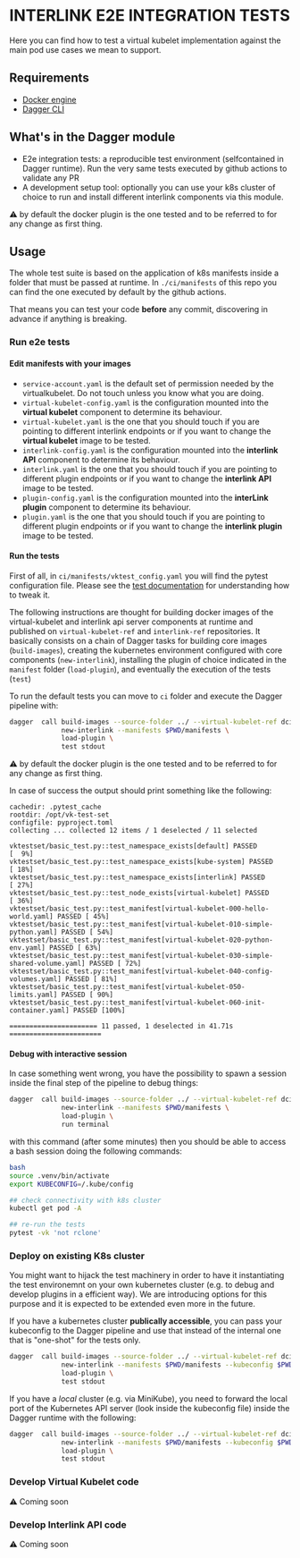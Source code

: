 # INTERLINK E2E INTEGRATION TESTS

Here you can find how to test a virtual kubelet implementation against the main pod use cases we mean to support. 

## Requirements

- [Docker engine](https://docs.docker.com/engine/install/)
- [Dagger CLI](https://docs.dagger.io/install/)

## What's in the Dagger module

- E2e integration tests: a reproducible test environment (selfcontained in Dagger runtime). Run the very same tests executed by github actions to validate any PR
- A development setup tool: optionally you can use your k8s cluster of choice to run and install different interlink components via this module.

:warning: by default the docker plugin is the one tested and to be referred to for any change as first thing.

## Usage

The whole test suite is based on the application of k8s manifests inside a folder that must be passed at runtime. In `./ci/manifests` of this repo you can find the one executed by default by the github actions.

That means you can test your code **before** any commit, discovering in advance if anything is breaking.

### Run e2e tests

#### Edit manifests with your images

- `service-account.yaml` is the default set of permission needed by the virtualkubelet. Do not touch unless you know what you are doing.
- `virtual-kubelet-config.yaml` is the configuration mounted into the __virtual kubelet__ component to determine its behaviour.
- `virtual-kubelet.yaml` is the one that you should touch if you are pointing to different interlink endpoints or if you want to change the __virtual kubelet__ image to be tested.
- `interlink-config.yaml` is the configuration mounted into the __interlink API__ component to determine its behaviour.
- `interlink.yaml` is the one that you should touch if you are pointing to different plugin endpoints or if you want to change the __interlink API__ image to be tested.
- `plugin-config.yaml` is the configuration mounted into the __interLink plugin__ component to determine its behaviour.
- `plugin.yaml` is the one that you should touch if you are pointing to different plugin endpoints or if you want to change the __interlink plugin__ image to be tested.


#### Run the tests

First of all, in `ci/manifests/vktest_config.yaml` you will find the pytest configuration file. Please see the [test documentation](https://github.com/interTwin-eu/vk-test-set/tree/main) for understanding how to tweak it. 

The following instructions are thought for building docker images of the virtual-kubelet and interlink api server components at runtime and published on `virtual-kubelet-ref` and `interlink-ref` repositories.
It basically consists on a chain of Dagger tasks for building core images (`build-images`), creating the kubernetes environment configured with core components (`new-interlink`), installing the plugin of choice indicated in the `manifest` folder (`load-plugin`), and eventually the execution of the tests (`test`)

To run the default tests you can move to `ci` folder and execute the Dagger pipeline with:

```bash
dagger  call build-images --source-folder ../ --virtual-kubelet-ref dciangot/vk --interlink-ref dciangot/interlink \
             new-interlink --manifests $PWD/manifests \
             load-plugin \
             test stdout
```

:warning: by default the docker plugin is the one tested and to be referred to for any change as first thing.

In case of success the output should print something like the following:

```text
cachedir: .pytest_cache
rootdir: /opt/vk-test-set
configfile: pyproject.toml
collecting ... collected 12 items / 1 deselected / 11 selected

vktestset/basic_test.py::test_namespace_exists[default] PASSED           [  9%]
vktestset/basic_test.py::test_namespace_exists[kube-system] PASSED       [ 18%]
vktestset/basic_test.py::test_namespace_exists[interlink] PASSED         [ 27%]
vktestset/basic_test.py::test_node_exists[virtual-kubelet] PASSED        [ 36%]
vktestset/basic_test.py::test_manifest[virtual-kubelet-000-hello-world.yaml] PASSED [ 45%]
vktestset/basic_test.py::test_manifest[virtual-kubelet-010-simple-python.yaml] PASSED [ 54%]
vktestset/basic_test.py::test_manifest[virtual-kubelet-020-python-env.yaml] PASSED [ 63%]
vktestset/basic_test.py::test_manifest[virtual-kubelet-030-simple-shared-volume.yaml] PASSED [ 72%]
vktestset/basic_test.py::test_manifest[virtual-kubelet-040-config-volumes.yaml] PASSED [ 81%]
vktestset/basic_test.py::test_manifest[virtual-kubelet-050-limits.yaml] PASSED [ 90%]
vktestset/basic_test.py::test_manifest[virtual-kubelet-060-init-container.yaml] PASSED [100%]

====================== 11 passed, 1 deselected in 41.71s =======================
```

#### Debug with interactive session

In case something went wrong, you have the possibility to spawn a session inside the final step of the pipeline to debug things:

```bash
dagger  call build-images --source-folder ../ --virtual-kubelet-ref dciangot/vk --interlink-ref dciangot/interlink \
             new-interlink --manifests $PWD/manifests \
             load-plugin \
             run terminal
```

with this command (after some minutes) then you should be able to access a bash session doing the following commands:

```bash
bash
source .venv/bin/activate
export KUBECONFIG=/.kube/config

## check connectivity with k8s cluster
kubectl get pod -A

## re-run the tests
pytest -vk 'not rclone'
```


### Deploy on existing K8s cluster

You might want to hijack the test machinery in order to have it instantiating the test environemnt on your own kubernetes cluster (e.g. to debug and develop plugins in a efficient way). We are introducing options for this purpose and it is expected to be extended even more in the future.

If you have a kubernetes cluster **publically accessible**, you can pass your kubeconfig to the Dagger pipeline and use that instead of the internal one that is "one-shot" for the tests only.

```bash
dagger  call build-images --source-folder ../ --virtual-kubelet-ref dciangot/vk --interlink-ref dciangot/interlink \
             new-interlink --manifests $PWD/manifests --kubeconfig $PWD/kubeconfig.yaml \
             load-plugin \
             test stdout
```

If you have a *local* cluster (e.g. via MiniKube), you need to forward the local port of the Kubernetes API server (look inside the kubeconfig file) inside the Dagger runtime with the following:

```bash
dagger  call build-images --source-folder ../ --virtual-kubelet-ref dciangot/vk --interlink-ref dciangot/interlink \
             new-interlink --manifests $PWD/manifests --kubeconfig $PWD/kubeconfig.yaml --local-cluster tcp://localhost:59127 \
             load-plugin \
             test stdout
```

### Develop Virtual Kubelet code

:warning: Coming soon

### Develop Interlink API code

:warning: Coming soon



